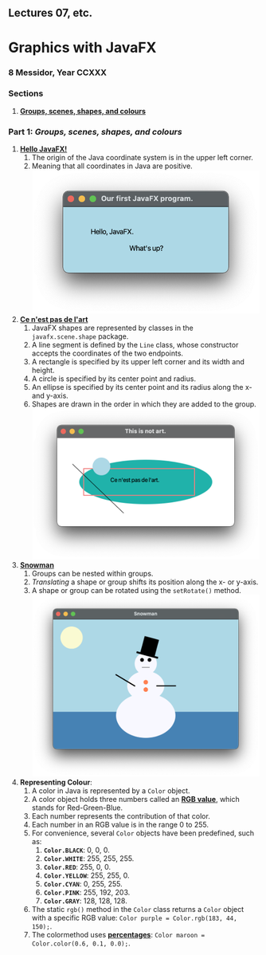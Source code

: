 ## Lectures 07, etc.

# Graphics with JavaFX

### 8 Messidor, Year CCXXX

### Sections

1. [**Groups, scenes, shapes, and colours**](#part-1-examples-from-lecture-1)

### Part 1: _Groups, scenes, shapes, and colours_

1. [**Hello JavaFX!**](HelloJavaFX.java)
   1. The origin of the Java coordinate system is in the upper left corner.
   2. Meaning that all coordinates in Java are positive. ![hellojavafx](assets/hellojavafx.png)
2. [**Ce n'est pas de l'art**](NotArt.java)
   1. JavaFX shapes are represented by classes in the `javafx.scene.shape` package.
   2. A line segment is defined by the `Line` class, whose constructor accepts the coordinates of the two endpoints.
   3. A rectangle is specified by its upper left corner and its width and height.
   4. A circle is specified by its center point and radius.
   5. An ellipse is specified by its center point and its radius along the x- and y-axis.
   6. Shapes are drawn in the order in which they are added to the group. ![notart](assets/notart.png)
3. [**Snowman**](Snowman.java)
   1. Groups can be nested within groups.
   2. _Translating_ a shape or group shifts its position along the x- or y-axis.
   3. A shape or group can be rotated using the `setRotate()` method. ![snowman](assets/snowman.png)
4. **Representing Colour**:
   1. A color in Java is represented by a `Color` object.
   2. A color object holds three numbers called an [**RGB value**](https://en.wikipedia.org/wiki/RGB_color_model), which
   stands for Red-Green-Blue.
   3. Each number represents the contribution of that color.
   4. Each number in an RGB value is in the range 0 to 255.
   5. For convenience, several `Color` objects have been predefined, such as:
      1. **`Color.BLACK`**: 0, 0, 0.
      2. **`Color.WHITE`**: 255, 255, 255.
      3. **`Color.RED`**: 255, 0, 0.
      4. **`Color.YELLOW`**: 255, 255, 0.
      5. **`Color.CYAN`**: 0, 255, 255.
      6. **`Color.PINK`**: 255, 192, 203.
      7. **`Color.GRAY`**: 128, 128, 128.
   6. The static `rgb()` method in the `Color` class returns a `Color` object with a specific RGB value: 
   `Color purple = Color.rgb(183, 44, 150);`.
   7. The colormethod uses [**percentages**](https://www.december.com/html/spec/colorper.html): `Color maroon = 
   Color.color(0.6, 0.1, 0.0);`.